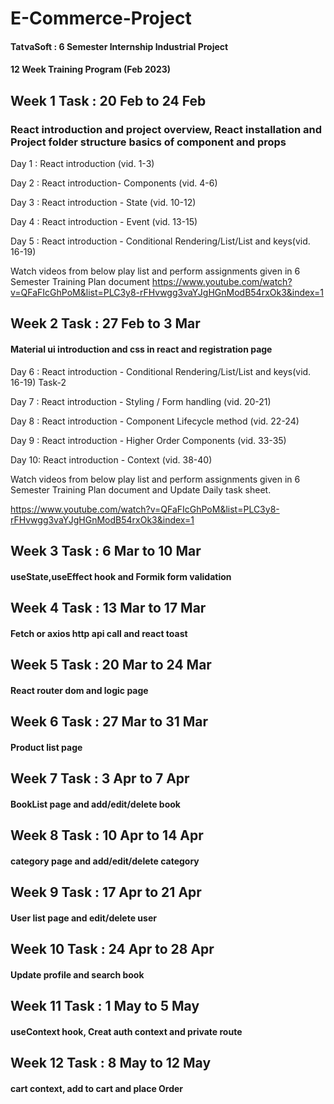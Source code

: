 # E-Commerce-Project
#### TatvaSoft : 6 Semester Internship Industrial Project
#### 12 Week Training Program (Feb 2023)

## Week 1 Task : 20 Feb to 24 Feb
### React introduction and project overview, React installation and Project folder structure basics of component and props

Day 1 : React introduction (vid. 1-3) 

Day 2 : React introduction- Components (vid. 4-6)

Day 3 : React introduction - State (vid. 10-12) 

Day 4 : React introduction - Event (vid. 13-15)

Day 5 : React introduction - Conditional Rendering/List/List and keys(vid. 16-19)


Watch videos from below play list and perform assignments given in 6 Semester Training Plan document
https://www.youtube.com/watch?v=QFaFIcGhPoM&list=PLC3y8-rFHvwgg3vaYJgHGnModB54rxOk3&index=1




## Week 2 Task : 27 Feb to 3 Mar
#### Material ui introduction and css in react and registration page

Day 6 : React introduction - Conditional Rendering/List/List and keys(vid. 16-19) Task-2

Day 7 : React introduction - Styling / Form handling (vid. 20-21)

Day 8 : React introduction - Component Lifecycle method (vid. 22-24) 

Day 9 : React introduction - Higher Order Components (vid. 33-35)

Day 10: React introduction - Context (vid. 38-40)

Watch videos from below play list and perform assignments given in 6 Semester Training Plan document and Update Daily task sheet.

https://www.youtube.com/watch?v=QFaFIcGhPoM&list=PLC3y8-rFHvwgg3vaYJgHGnModB54rxOk3&index=1


## Week 3 Task : 6 Mar to 10 Mar
#### useState,useEffect hook and Formik form validation

## Week 4 Task : 13 Mar to 17 Mar
#### Fetch or axios http api call and react toast

## Week 5 Task : 20 Mar to 24 Mar
#### React router dom and logic page

## Week 6 Task : 27 Mar to 31 Mar
#### Product list page

## Week 7 Task : 3 Apr to 7 Apr
#### BookList page and add/edit/delete book

## Week 8 Task : 10 Apr to 14 Apr
#### category page and add/edit/delete category

## Week 9 Task : 17 Apr to 21 Apr
#### User list page and edit/delete user

## Week 10 Task : 24 Apr to 28 Apr
#### Update profile and search book

## Week 11 Task : 1 May to 5 May
#### useContext hook, Creat auth context and private route

## Week 12 Task : 8 May to 12 May
#### cart context, add to cart and place Order



